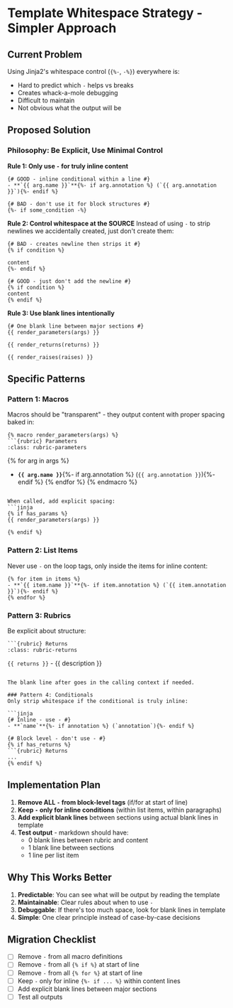 # Template Whitespace Strategy - Simpler Approach

## Current Problem

Using Jinja2's whitespace control (`{%-`, `-%}`) everywhere is:
- Hard to predict which `-` helps vs breaks
- Creates whack-a-mole debugging
- Difficult to maintain
- Not obvious what the output will be

## Proposed Solution

### Philosophy: Be Explicit, Use Minimal Control

**Rule 1: Only use `-` for truly inline content**
```jinja
{# GOOD - inline conditional within a line #}
- **`{{ arg.name }}`**{%- if arg.annotation %} (`{{ arg.annotation }}`){%- endif %}

{# BAD - don't use it for block structures #}
{%- if some_condition -%}
```

**Rule 2: Control whitespace at the SOURCE**
Instead of using `-` to strip newlines we accidentally created, just don't create them:
```jinja
{# BAD - creates newline then strips it #}
{% if condition %}

content
{%- endif %}

{# GOOD - just don't add the newline #}
{% if condition %}
content
{% endif %}
```

**Rule 3: Use blank lines intentionally**
```jinja
{# One blank line between major sections #}
{{ render_parameters(args) }}

{{ render_returns(returns) }}

{{ render_raises(raises) }}
```

## Specific Patterns

### Pattern 1: Macros
Macros should be "transparent" - they output content with proper spacing baked in:

```jinja
{% macro render_parameters(args) %}
```{rubric} Parameters
:class: rubric-parameters
```
{% for arg in args %}
- **`{{ arg.name }}`**{%- if arg.annotation %} (`{{ arg.annotation }}`){%- endif %}
{% endfor %}
{% endmacro %}
```

When called, add explicit spacing:
```jinja
{% if has_params %}
{{ render_parameters(args) }}

{% endif %}
```

### Pattern 2: List Items
Never use `-` on the loop tags, only inside the items for inline content:

```jinja
{% for item in items %}
- **`{{ item.name }}`**{%- if item.annotation %} (`{{ item.annotation }}`){%- endif %}
{% endfor %}
```

### Pattern 3: Rubrics
Be explicit about structure:

```jinja
```{rubric} Returns
:class: rubric-returns
```
`{{ returns }}` - {{ description }}

```

The blank line after goes in the calling context if needed.

### Pattern 4: Conditionals
Only strip whitespace if the conditional is truly inline:

```jinja
{# Inline - use - #}
- **`name`**{%- if annotation %} (`annotation`){%- endif %}

{# Block level - don't use - #}
{% if has_returns %}
```{rubric} Returns
...
{% endif %}
```

## Implementation Plan

1. **Remove ALL `-` from block-level tags** (if/for at start of line)
2. **Keep `-` only for inline conditions** (within list items, within paragraphs)
3. **Add explicit blank lines** between sections using actual blank lines in template
4. **Test output** - markdown should have:
   - 0 blank lines between rubric and content
   - 1 blank line between sections
   - 1 line per list item

## Why This Works Better

1. **Predictable**: You can see what will be output by reading the template
2. **Maintainable**: Clear rules about when to use `-`
3. **Debuggable**: If there's too much space, look for blank lines in template
4. **Simple**: One clear principle instead of case-by-case decisions

## Migration Checklist

- [ ] Remove `-` from all macro definitions
- [ ] Remove `-` from all `{% if %}` at start of line
- [ ] Remove `-` from all `{% for %}` at start of line
- [ ] Keep `-` only for inline `{%- if ... %}` within content lines
- [ ] Add explicit blank lines between major sections
- [ ] Test all outputs

